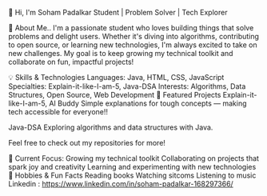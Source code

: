 
👋 Hi, I'm Soham Padalkar
Student | Problem Solver | Tech Explorer

🚀 About Me..
I'm a passionate student who loves building things that solve problems and delight users. Whether it's diving into algorithms, contributing to open source, or learning new technologies, I'm always excited to take on new challenges. My goal is to keep growing my technical toolkit and collaborate on fun, impactful projects!

💡 Skills & Technologies
Languages: Java, HTML, CSS, JavaScript
Specialties: Explain-it-like-I-am-5, Java-DSA
Interests: Algorithms, Data Structures, Open Source, Web Development
🌟 Featured Projects
Explain-it-like-I-am-5, AI Buddy
Simple explanations for tough concepts — making tech accessible for everyone!!

Java-DSA
Exploring algorithms and data structures with Java.

Feel free to check out my repositories for more!

🎯 Current Focus:
Growing my technical toolkit
Collaborating on projects that spark joy and creativity
Learning and experimenting with new technologies
🎵 Hobbies & Fun Facts
Reading books
Watching sitcoms
Listening to music
Linkedin : https://www.linkedin.com/in/soham-padalkar-168297366/
<!--
**SohamPadalkar/SohamPadalkar** is a ✨ _special_ ✨ repository because its `README.md` (this file) appears on your GitHub profile.

Here are some ideas to get you started:

- 🔭 I’m currently working on ...
- 🌱 I’m currently learning ...
- 👯 I’m looking to collaborate on ...
- 🤔 I’m looking for help with ...
- 💬 Ask me about ...
- 📫 How to reach me: ...
- 😄 Pronouns: ...
- ⚡ Fun fact: ...
-->
